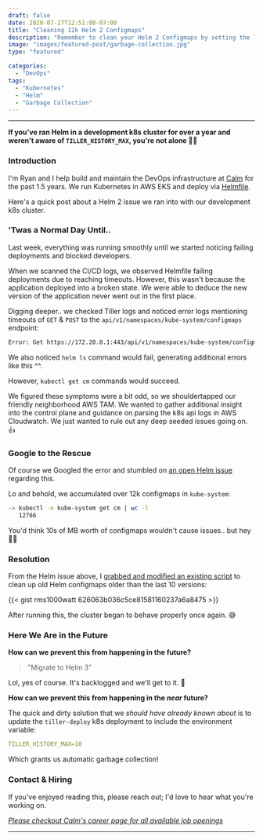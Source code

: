 ```yaml
---
draft: false
date: 2020-07-27T12:51:00-07:00
title: "Cleaning 12k Helm 2 Configmaps"
description: "Remember to clean your Helm 2 Configmaps by setting the TILLER_HISTORY_MAX"
image: "images/featured-post/garbage-collection.jpg"
type: "featured"

categories:
  - "DevOps"
tags:
  - "Kubernetes"
  - "Helm"
  - "Garbage Collection"
---
```


---

__If you've ran Helm in a development k8s cluster for over a year and weren't aware of `TILLER_HISTORY_MAX`, you're not alone 🤣🤣__

### Introduction

I'm Ryan and I help build and maintain the DevOps infrastructure at [Calm](https://calm.com) for the past 1.5 years. We run Kubernetes in AWS EKS and deploy via [Helmfile](https://github.com/roboll/helmfile).

Here's a quick post about a Helm 2 issue we ran into with our development k8s cluster.

### 'Twas a Normal Day Until..

Last week, everything was running smoothly until we started noticing failing deployments and blocked developers.

When we scanned the CI/CD logs, we observed Helmfile failing deployments due to reaching timeouts. However, this wasn't because the application deployed into a broken state. We were able to deduce the new version of the application never went out in the first place.

Digging deeper.. we checked Tiller logs and noticed error logs mentioning timeouts of `GET` & `POST` to the `api/v1/namespaces/kube-system/configmaps` endpoint:

```bash
Error: Get https://172.20.0.1:443/api/v1/namespaces/kube-system/configmaps?labelSelector=OWNER%!D(MISSING)TILLER: read tcp 10.1.123.123:48172->172.20.0.1:443: read: connection timed out
```

We also noticed `helm ls` command would fail, generating additional errors like this ^^.

However, `kubectl get cm` commands would succeed.

We figured these symptoms were a bit odd, so we shouldertapped our friendly neighborhood AWS TAM. We wanted to gather additional insight into the control plane and guidance on parsing the k8s api logs in AWS Cloudwatch. We just wanted to rule out any deep seeded issues going on. 👍

### Google to the Rescue

Of course we Googled the error and stumbled on [an open Helm issue](https://github.com/helm/helm/issues/2332) regarding this.

Lo and behold, we accumulated over 12k configmaps in `kube-system`:

```bash
-> kubectl -n kube-system get cm | wc -l
   12766
```

You'd think 10s of MB worth of configmaps wouldn't cause issues.. but hey 🤷‍♂️

### Resolution

From the Helm issue above, I [grabbed and modified an existing script](https://github.com/helm/helm/issues/2332#issuecomment-336565784) to clean up old Helm configmaps older than the last 10 versions:

{{< gist rms1000watt 626063b036c5ce81581160237a6a8475 >}}

After running this, the cluster began to behave properly once again. 😅

### Here We Are in the Future

**How can we prevent this from happening in the future?**

> "Migrate to Helm 3"

Lol, yes of course. It's backlogged and we'll get to it. 🤣

**How can we prevent this from happening in the _near_ future?**

The quick and dirty solution that we _should have already known about_ is to update the `tiller-deploy` k8s deployment to include the environment variable:

```yaml
TILLER_HISTORY_MAX=10
```

Which grants us automatic garbage collection!

### Contact & Hiring

If you've enjoyed reading this, please reach out; I'd love to hear what you're working on.

[_Please checkout Calm's career page for all available job openings_](https://boards.greenhouse.io/calm)

---